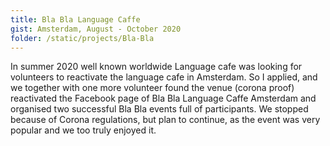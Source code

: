 ```yaml
---
title: Bla Bla Language Caffe
gist: Amsterdam, August - October 2020
folder: /static/projects/Bla-Bla
---
```


In summer 2020 well known worldwide Language cafe was looking for volunteers to reactivate the language cafe in Amsterdam. So I applied, and we together with one more volunteer found the venue (corona proof) reactivated the Facebook page of Bla Bla Language Caffe Amsterdam and organised two successful Bla Bla events full of participants. We stopped because of Corona regulations, but plan to continue, as the event was very popular and we too truly enjoyed it.